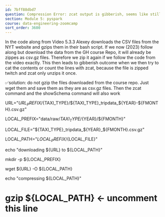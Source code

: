 ```yaml
---
id: 7bff88dbd7
question: Compression Error: zcat output is gibberish, seems like still compressed
section: Module 5: pyspark
course: data-engineering-zoomcamp
sort_order: 3600
---
```


In the code along from Video 5.3.3 Alexey downloads the CSV files from the NYT website and gzips them in their bash script. If we now (2023) follow along but download the data from the GH course Repo, it will already be zippes as csv.gz files. Therefore we zip it again if we follow the code from the video exactly. This then leads to gibberish outcome when we then try to cat the contents or count the lines with zcat, because the file is zipped twitch and zcat only unzips it once.

✅solution: do not gzip the files downloaded from the course repo. Just wget them and save them as they are as csv.gz files. Then the zcat command and the showSchema command will also work

URL="${URL_PREFIX}/${TAXI_TYPE}/${TAXI_TYPE}_tripdata_${YEAR}-${FMONTH}.csv.gz"

LOCAL_PREFIX="data/raw/${TAXI_TYPE}/${YEAR}/${FMONTH}"

LOCAL_FILE="${TAXI_TYPE}_tripdata_${YEAR}_${FMONTH}.csv.gz"

LOCAL_PATH="${LOCAL_PREFIX}/${LOCAL_FILE}"

echo "downloading ${URL} to ${LOCAL_PATH}"

mkdir -p ${LOCAL_PREFIX}

wget ${URL} -O ${LOCAL_PATH}

echo "compressing ${LOCAL_PATH}"

# gzip ${LOCAL_PATH} <- uncomment this line

